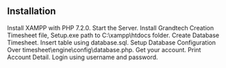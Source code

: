 
## Installation

Install XAMPP with PHP 7.2.0. Start the Server. Install Grandtech Creation Timesheet file, Setup.exe path to C:\xampp\htdocs folder. Create Database Timesheet. Insert table using database.sql. Setup Database Configuration Over timesheet\engine\config\database.php. Get your account. Print Account Detail. Login using username and password.
